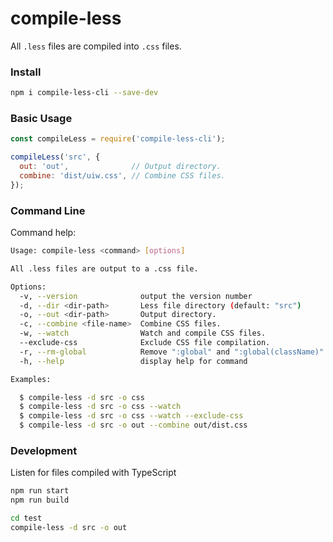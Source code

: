 compile-less
===

All `.less` files are compiled into `.css` files.

### Install

```bash
npm i compile-less-cli --save-dev
```

### Basic Usage

```js
const compileLess = require('compile-less-cli');

compileLess('src', {
  out: 'out',              // Output directory.
  combine: 'dist/uiw.css', // Combine CSS files.
});
```

### Command Line

Command help: 

```bash
Usage: compile-less <command> [options]

All .less files are output to a .css file.

Options:
  -v, --version              output the version number
  -d, --dir <dir-path>       Less file directory (default: "src")
  -o, --out <dir-path>       Output directory.
  -c, --combine <file-name>  Combine CSS files.
  -w, --watch                Watch and compile CSS files.
  --exclude-css              Exclude CSS file compilation.
  -r, --rm-global            Remove ":global" and ":global(className)".
  -h, --help                 display help for command

Examples:

  $ compile-less -d src -o css
  $ compile-less -d src -o css --watch
  $ compile-less -d src -o css --watch --exclude-css
  $ compile-less -d src -o out --combine out/dist.css
```

### Development

Listen for files compiled with TypeScript

```bash
npm run start
npm run build
```

```bash
cd test
compile-less -d src -o out
```
